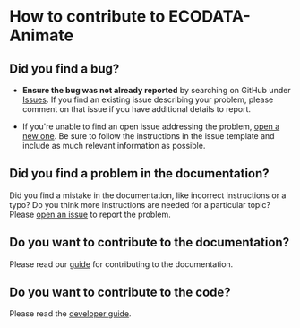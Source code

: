 # How to contribute to ECODATA-Animate

## Did you find a bug?

* **Ensure the bug was not already reported** by searching on GitHub under [Issues](https://github.com/bohrer-lab/ecodata-matlab/issues). If you find an existing issue describing your problem, please comment on that issue if you have additional details to report.

* If you're unable to find an open issue addressing the problem, [open a new one](https://github.com/bohrer-lab/ecodata-matlab/issues/new/choose). Be sure to follow the instructions in the issue template and include as much relevant information as possible.


## Did you find a problem in the documentation?

Did you find a mistake in the documentation, like incorrect instructions or a typo? Do you think more instructions are
needed for a particular topic? Please [open an issue](https://github.com/bohrer-lab/ecodata-matlab/issues/new/choose) to report the problem.


## Do you want to contribute to the documentation?

Please read our [guide](https://ecodata-animate.readthedocs.io/en/latest/developer_guide.html#documentation) for contributing to the documentation.


## Do you want to contribute to the code?

Please read the [developer guide](https://ecodata-animate.readthedocs.io/en/latest/developer_guide.html).